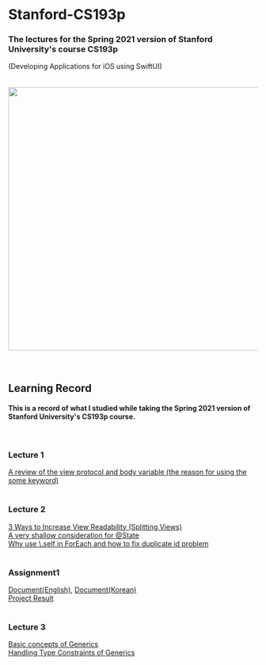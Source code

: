 # Stanford-CS193p

### The lectures for the Spring 2021 version of Stanford University's course CS193p <br/>
(Developing Applications for iOS using SwiftUI)
<br/><br/><br/>
<img width="532" src="https://user-images.githubusercontent.com/53016167/157404408-c6ec92e9-460a-49a7-b530-a67d24ae97ff.png">
<br/><br/><br/>
## Learning Record
#### This is a record of what I studied while taking the Spring 2021 version of Stanford University's CS193p course.
<br/>

### Lecture 1
[A review of the view protocol and body variable (the reason for using the some keyword)](https://hasensprung.tistory.com/129)<br/>
<br/>

### Lecture 2
[3 Ways to Increase View Readability (Splitting Views)](https://hasensprung.tistory.com/131)<br/>
[A very shallow consideration for @State](https://hasensprung.tistory.com/85)<br/>
[Why use \\.self in ForEach and how to fix duplicate id problem](https://hasensprung.tistory.com/133)<br/>
<br/>

### Assignment1
[Document(English)](https://cs193p.sites.stanford.edu/sites/g/files/sbiybj16636/files/media/file/assignment_1.pdf), [Document(Korean)](Assignment/assignment1.md)<br/>
[Project Result](Assignment/assignment1/assignment1/ContentView.swift)<br/>
<br/>

### Lecture 3
[Basic concepts of Generics](https://hasensprung.tistory.com/142)<br/>
[Handling Type Constraints of Generics](https://hasensprung.tistory.com/143)<br/>


